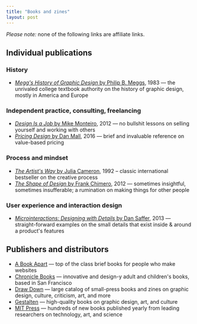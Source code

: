 ```yaml
---
title: "Books and zines"
layout: post
---
```

*Please note:* none of the following links are affiliate links.

## Individual publications
### History
- [*Megg's History of Graphic Design* by Philip B. Meggs](https://www.goodreads.com/book/show/641593.Meggs_History_of_Graphic_Design?ac=1&from_search=true), 1983 — the unrivaled college textbook authority on the history of graphic design, mostly in America and Europe

### Independent practice, consulting, freelancing
- [*Design Is a Job* by Mike Monteiro](https://www.goodreads.com/book/show/13574985-design-is-a-job), 2012 — no bullshit lessons on selling yourself and working with others
- [*Pricing Design* by Dan Mall](https://www.goodreads.com/book/show/28511400-pricing-design), 2016 —  brief and invaluable reference on value-based pricing

### Process and mindset
- [*The Artist's Way* by Julia Cameron](https://www.goodreads.com/book/show/615570.The_Artist_s_Way), 1992 – classic international bestseller on the creative process
- [*The Shape of Design* by Frank Chimero](http://shapeofdesignbook.com/), 2012 — sometimes insightful, sometimes insufferable; a rumination on making things for other people

### User experience and interaction design
- [*Microinteractions: Designing with Details* by Dan Saffer](https://www.goodreads.com/book/show/17239285-microinteractions), 2013 — straight-forward examples on the small details that exist inside & around a product's features

## Publishers and distributors
- [A Book Apart](https://abookapart.com) — top of the class brief books for people who make websites
- [Chronicle Books](https://chroniclebooks.com) — innovative and design-y adult and children's books, based in San Francisco
- [Draw Down](https://draw-down.com/) — large catalog of small-press books and zines on graphic design, culture, criticism, art, and more
- [Gestalten](http://usshop.gestalten.com/) — high-quality books on graphic design, art, and culture
- [MIT Press](https://mitpress.mit.edu/) — hundreds of new books published yearly from leading researchers on technology, art, and science
